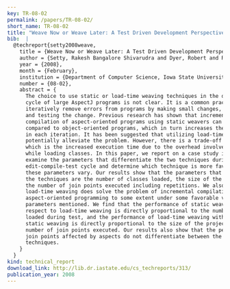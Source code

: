 ```yaml
---
key: TR-08-02
permalink: /papers/TR-08-02/
short_name: TR-08-02
title: "Weave Now or Weave Later: A Test Driven Development Perspective on Aspect-oriented Deployment Models"
bib:  |
  @techreport{setty2008weave,
    title = {Weave Now or Weave Later: A Test Driven Development Perspective on Aspect-oriented Deployment Models},
    author = {Setty, Rakesh Bangalore Shivarudra and Dyer, Robert and Rajan, Hridesh},
    year = {2008},
    month = {February},
    institution = {Department of Computer Science, Iowa State University},
    number = {08-02},
    abstract = {
      The choice to use static or load-time weaving techniques in the development
      cycle of large AspectJ programs is not clear. It is a common practice to
      iteratively remove errors from programs by making small changes, recompiling,
      and testing the change. Previous research has shown that incremental
      compilation of aspect-oriented programs using static weavers can take longer
      compared to object-oriented programs, which in turn increases the time spent
      in each iteration. It has been suggested that utilizing load-time weavers can
      potentially alleviate the problem. However, there is a trade-off involved
      which is the increased execution time due to the overhead involved in weaving
      while loading classes. In this paper, we report on a case study in which we
      examine the parameters that differentiate the two techniques during the
      edit-compile-test cycle and determine which technique is more favorable as
      these parameters vary. Our results show that the parameters that differentiate
      the techniques are the number of classes loaded, the size of the project and
      the number of join points executed including repetitions. We also find that
      load-time weaving does solve the problem of incremental compilation in
      aspect-oriented programming to some extent under some favorable values of the
      parameters mentioned. We find that the performance of static weaving with
      respect to load-time weaving is directly proportional to the number of classes
      loaded during test, and the performance of load-time weaving with respect to
      static weaving is directly proportional to the size of the project and the
      number of join points executed. Our results also show that the percentage of
      join points affected by aspects do not differentiate between the two
      techniques.
    }
  }
kind: technical_report
download_link: http://lib.dr.iastate.edu/cs_techreports/313/
publication_year: 2008
---
```

